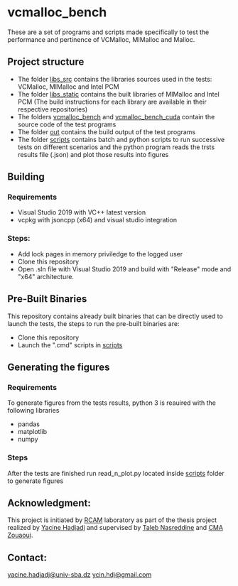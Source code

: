 # vcmalloc_bench
These are a set of programs and scripts made specifically to test the performance and pertinence of VCMalloc, MIMalloc and Malloc.

## Project structure
- The folder [libs_src](libs_src) contains the libraries sources used in the tests: VCMalloc, MIMalloc and Intel PCM
- The folder [libs_static](libs_static) contains the built libraries of MIMalloc and Intel PCM (The build instructions for each library are available in their respective repositories)
- The folders [vcmalloc\_bench](vcmalloc\_bench) and [vcmalloc\_bench_cuda](vcmalloc\_bench_cuda) contain the source code of the test programs
- The folder [out](out) contains the build output of the test programs
- The folder [scripts](scripts) contains batch and python scripts to run successive tests on different scenarios and the python program reads the trsts results file (.json) and plot those results into figures

## Building
### Requirements
- Visual Studio 2019 with VC++ latest version
- vcpkg with jsoncpp (x64) and visual studio integration
### Steps:
- Add lock pages in memory priviledge to the logged user
- Clone this repository
- Open .sln file with Visual Studio 2019 and build with "Release" mode and "x64" architecture.

## Pre-Built Binaries
This repository contains already built binaries that can be directly used to launch the tests, the steps to run the pre-built binaries are:
- Clone this repository
- Launch the ".cmd" scripts in [scripts](/scripts)

## Generating the figures
### Requirements
To generate figures from the tests results, python 3 is reauired with the following libraries
- pandas
- matplotlib
- numpy
### Steps
After the tests are finished run read\_n\_plot.py located inside [scripts](scripts) folder to generate figures

## Acknowledgment:
This project is initiated by [RCAM](https://www.univ-sba.dz/rcam) laboratory as part of the thesis project realized by [Yacine Hadjadj](https://www.linkedin.com/in/ycinhdj) and supervised by [Taleb Nasreddine](https://scholar.google.com/citations?user=tjpgMDAAAAAJ) and [CMA Zouaoui](https://www.univ-sba.dz/rcam/index.php/equipes/equipe-4?view=article&id=25&catid=8).

## Contact:
yacine.hadjadj@univ-sba.dz
ycin.hdj@gmail.com